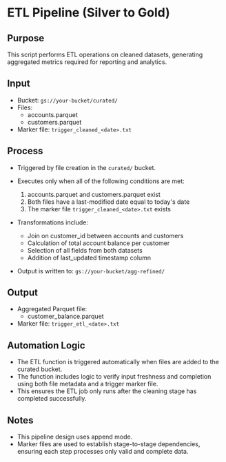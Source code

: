 # ETL Pipeline (Silver to Gold)

## Purpose
This script performs ETL operations on cleaned datasets, generating aggregated metrics required for reporting and analytics.

## Input
- Bucket: `gs://your-bucket/curated/`
- Files:
  - accounts.parquet
  - customers.parquet
- Marker file: `trigger_cleaned_<date>.txt`

## Process
- Triggered by file creation in the `curated/` bucket.
- Executes only when all of the following conditions are met:
  1. accounts.parquet and customers.parquet exist
  2. Both files have a last-modified date equal to today's date
  3. The marker file `trigger_cleaned_<date>.txt` exists

- Transformations include:
  - Join on customer_id between accounts and customers
  - Calculation of total account balance per customer
  - Selection of all fields from both datasets
  - Addition of last_updated timestamp column

- Output is written to: `gs://your-bucket/agg-refined/`

## Output
- Aggregated Parquet file:
  - customer_balance.parquet
- Marker file: `trigger_etl_<date>.txt`

## Automation Logic
- The ETL function is triggered automatically when files are added to the curated bucket.
- The function includes logic to verify input freshness and completion using both file metadata and a trigger marker file.
- This ensures the ETL job only runs after the cleaning stage has completed successfully.

## Notes
- This pipeline design uses append mode.
- Marker files are used to establish stage-to-stage dependencies, ensuring each step processes only valid and complete data.


